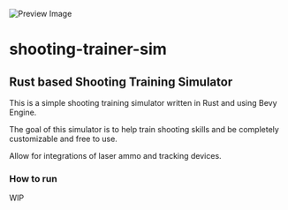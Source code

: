 ![Preview Image](https://cdn.statically.io/gh/Sudo-Ivan/MyWebsite-Assets/main/images/shootertrainersim/WhiteBGShootingTrainerSim.png)

# shooting-trainer-sim

## Rust based Shooting Training Simulator

This is a simple shooting training simulator written in Rust and using Bevy Engine.

The goal of this simulator is to help train shooting skills and be completely customizable and free to use.

Allow for integrations of laser ammo and tracking devices.

### How to run

WIP
